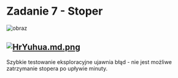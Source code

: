 # Zadanie 7 - Stoper
![obraz](https://github.com/lech-dabrowski/mrbuggy3/assets/112244024/bc47ae29-c3dd-4447-8a3b-f476e89689a4)

[![HrYuhua.md.png](https://iili.io/HrYuhua.md.png)](https://freeimage.host/i/HrYuhua)
---
Szybkie testowanie eksploracyjne ujawnia błąd - nie jest możliwe zatrzymanie stopera po upływie minuty.
